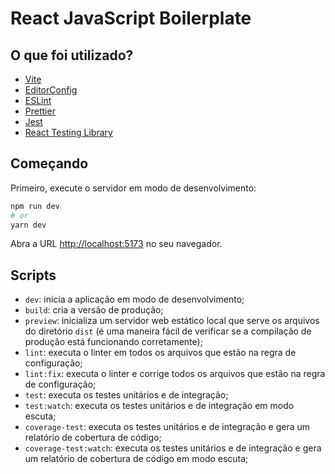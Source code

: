 # React JavaScript Boilerplate

## O que foi utilizado?

- [Vite](https://vitejs.dev)
- [EditorConfig](https://editorconfig.org)
- [ESLint](https://eslint.org)
- [Prettier](https://prettier.io)
- [Jest](https://jestjs.io)
- [React Testing Library](https://testing-library.com/docs/react-testing-library/intro)

## Começando

Primeiro, execute o servidor em modo de desenvolvimento:

```bash
npm run dev
# or
yarn dev
```

Abra a URL [http://localhost:5173](http://localhost:5173) no seu navegador.

## Scripts

- `dev`: inicia a aplicação em modo de desenvolvimento;
- `build`: cria a versão de produção;
- `preview`: inicializa um servidor web estático local que serve os arquivos do diretório `dist` (é uma maneira fácil de verificar se a compilação de produção está funcionando corretamente);
- `lint`: executa o linter em todos os arquivos que estão na regra de configuração;
- `lint:fix`: executa o linter e corrige todos os arquivos que estão na regra de configuração;
- `test`: executa os testes unitários e de integração;
- `test:watch`: executa os testes unitários e de integração em modo escuta;
- `coverage-test`: executa os testes unitários e de integração e gera um relatório de cobertura de código;
- `coverage-test:watch`: executa os testes unitários e de integração e gera um relatório de cobertura de código em modo escuta;

